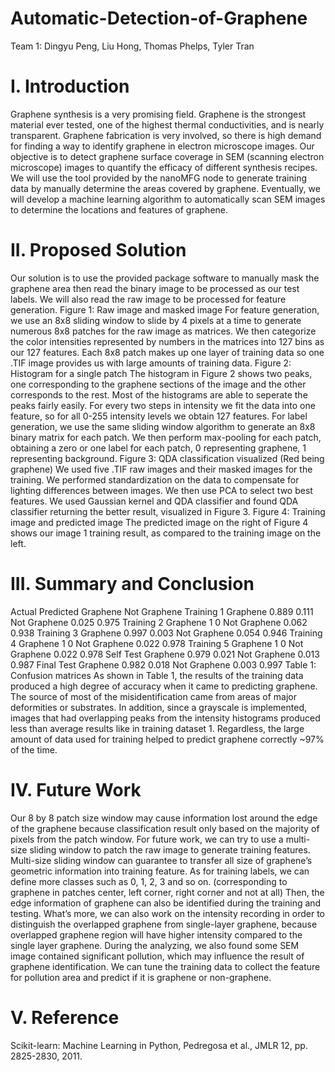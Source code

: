 # Automatic-Detection-of-Graphene
Team 1: Dingyu Peng, Liu Hong, Thomas Phelps, Tyler Tran

# I. Introduction
Graphene synthesis is a very promising field. Graphene is the strongest material ever tested, one
of the highest thermal conductivities, and is nearly transparent. Graphene fabrication is very
involved, so there is high demand for finding a way to identify graphene in electron microscope
images.
Our objective is to detect graphene surface coverage in SEM (scanning electron microscope)
images to quantify the efficacy of different synthesis recipes. We will use the tool provided by
the nanoMFG node to generate training data by manually determine the areas covered by
graphene. Eventually, we will develop a machine learning algorithm to automatically scan SEM
images to determine the locations and features of graphene.

# II. Proposed Solution
Our solution is to use the provided package software to manually mask the graphene area then
read the binary image to be processed as our test labels. We will also read the raw image to be
processed for feature generation.
Figure 1: Raw image and masked image
For feature generation, we use an 8x8 sliding window to slide by 4 pixels at a time to generate
numerous 8x8 patches for the raw image as matrices. We then categorize the color intensities
represented by numbers in the matrices into 127 bins as our 127 features. Each 8x8 patch makes
up one layer of training data so one .TIF image provides us with large amounts of training data.
Figure 2: Histogram for a single patch
The histogram in Figure 2 shows two peaks, one corresponding to the graphene sections of the
image and the other corresponds to the rest. Most of the histograms are able to seperate the peaks
fairly easily. For every two steps in intensity we fit the data into one feature, so for all 0-255
intensity levels we obtain 127 features.
For label generation, we use the same sliding window algorithm to generate an 8x8 binary matrix
for each patch. We then perform max-pooling for each patch, obtaining a zero or one label for
each patch, 0 representing graphene, 1 representing background.
Figure 3: QDA classification visualized (Red being graphene)
We used five .TIF raw images and their masked images for the training. We performed
standardization on the data to compensate for lighting differences between images. We then use
PCA to select two best features. We used Gaussian kernel and QDA classifier and found QDA
classifier returning the better result, visualized in Figure 3.
Figure 4: Training image and predicted image
The predicted image on the right of Figure 4 shows our image 1 training result, as compared to
the training image on the left.

# III. Summary and Conclusion
Actual Predicted
Graphene Not Graphene
Training 1 Graphene 0.889 0.111
Not Graphene 0.025 0.975
Training 2 Graphene 1 0
Not Graphene 0.062 0.938
Training 3 Graphene 0.997 0.003
Not Graphene 0.054 0.946
Training 4 Graphene 1 0
Not Graphene 0.022 0.978
Training 5 Graphene 1 0
Not Graphene 0.022 0.978
Self Test Graphene 0.979 0.021
Not Graphene 0.013 0.987
Final Test Graphene 0.982 0.018
Not Graphene 0.003 0.997
Table 1: Confusion matrices
As shown in Table 1, the results of the training data produced a high degree of accuracy when it
came to predicting graphene. The source of most of the misidentification came from areas of
major deformities or substrates. In addition, since a grayscale is implemented, images that had
overlapping peaks from the intensity histograms produced less than average results like in
training dataset 1. Regardless, the large amount of data used for training helped to predict
graphene correctly ~97% of the time.

# IV. Future Work
Our 8 by 8 patch size window may cause information lost around the edge of the graphene
because classification result only based on the majority of pixels from the patch window.
For future work, we can try to use a multi-size sliding window to patch the raw image to
generate training features. Multi-size sliding window can guarantee to transfer all size of
graphene’s geometric information into training feature. As for training labels, we can define
more classes such as 0, 1, 2, 3 and so on. (corresponding to graphene in patches center, left
corner, right corner and not at all) Then, the edge information of graphene can also be identified
during the training and testing. What’s more, we can also work on the intensity recording in
order to distinguish the overlapped graphene from single-layer graphene, because overlapped
graphene region will have higher intensity compared to the single layer graphene. During the
analyzing, we also found some SEM image contained significant pollution, which may influence
the result of graphene identification. We can tune the training data to collect the feature for
pollution area and predict if it is graphene or non-graphene.

# V. Reference
Scikit-learn: Machine Learning in Python, Pedregosa et al., JMLR 12, pp. 2825-2830, 2011.
